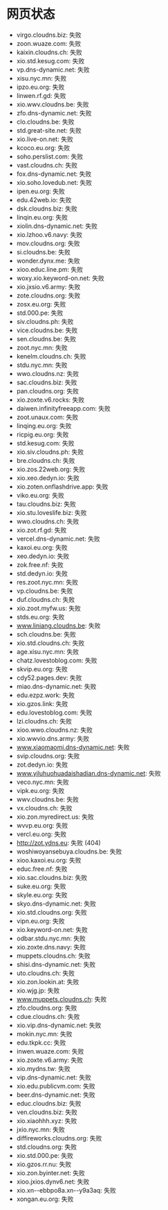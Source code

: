# 网页状态
- virgo.cloudns.biz: 失败
- zoon.wuaze.com: 失败
- kaixin.cloudns.ch: 失败
- xio.std.kesug.com: 失败
- vp.dns-dynamic.net: 失败
- xisu.nyc.mn: 失败
- ipzo.eu.org: 失败
- linwen.rf.gd: 失败
- xio.wwv.cloudns.be: 失败
- zfo.dns-dynamic.net: 失败
- clo.cloudns.be: 失败
- std.great-site.net: 失败
- xio.live-on.net: 失败
- kcoco.eu.org: 失败
- soho.perslist.com: 失败
- vast.cloudns.ch: 失败
- fox.dns-dynamic.net: 失败
- xio.soho.lovedub.net: 失败
- ipen.eu.org: 失败
- edu.42web.io: 失败
- dsk.cloudns.biz: 失败
- linqin.eu.org: 失败
- xiolin.dns-dynamic.net: 失败
- xio.lzhoo.v6.navy: 失败
- mov.cloudns.org: 失败
- si.cloudns.be: 失败
- wonder.dynx.me: 失败
- xioo.educ.line.pm: 失败
- woxy.xio.keyword-on.net: 失败
- xio.jxsio.v6.army: 失败
- zote.cloudns.org: 失败
- zosx.eu.org: 失败
- std.000.pe: 失败
- siv.cloudns.ph: 失败
- vice.cloudns.be: 失败
- sen.cloudns.be: 失败
- zoot.nyc.mn: 失败
- kenelm.cloudns.ch: 失败
- stdu.nyc.mn: 失败
- wwo.cloudns.nz: 失败
- sac.cloudns.biz: 失败
- pan.cloudns.org: 失败
- xio.zoxte.v6.rocks: 失败
- daiwen.infinityfreeapp.com: 失败
- zoot.unaux.com: 失败
- linqing.eu.org: 失败
- ricpig.eu.org: 失败
- std.kesug.com: 失败
- xio.siv.cloudns.ph: 失败
- bre.cloudns.ch: 失败
- xio.zos.22web.org: 失败
- xio.xeo.dedyn.io: 失败
- xio.zoten.onflashdrive.app: 失败
- viko.eu.org: 失败
- tau.cloudns.biz: 失败
- xio.stu.loveslife.biz: 失败
- wwo.cloudns.ch: 失败
- xio.zot.rf.gd: 失败
- vercel.dns-dynamic.net: 失败
- kaxoi.eu.org: 失败
- xeo.dedyn.io: 失败
- zok.free.nf: 失败
- std.dedyn.io: 失败
- res.zoot.nyc.mn: 失败
- vp.cloudns.be: 失败
- duf.cloudns.ch: 失败
- xio.zoot.myfw.us: 失败
- stds.eu.org: 失败
- www.liniang.cloudns.be: 失败
- sch.cloudns.be: 失败
- xio.std.cloudns.ch: 失败
- age.xisu.nyc.mn: 失败
- chatz.lovestoblog.com: 失败
- skvip.eu.org: 失败
- cdy52.pages.dev: 失败
- miao.dns-dynamic.net: 失败
- edu.ezpz.work: 失败
- xio.gzos.link: 失败
- edu.lovestoblog.com: 失败
- lzi.cloudns.ch: 失败
- xioo.wwo.cloudns.nz: 失败
- xio.wwvio.dns.army: 失败
- www.xiaomaomi.dns-dynamic.net: 失败
- svip.cloudns.org: 失败
- zot.dedyn.io: 失败
- www.yiluhuohuadaishadian.dns-dynamic.net: 失败
- veco.nyc.mn: 失败
- vipk.eu.org: 失败
- wwv.cloudns.be: 失败
- vx.cloudns.ch: 失败
- xio.zon.myredirect.us: 失败
- wvvp.eu.org: 失败
- vercl.eu.org: 失败
- http://zot.ydns.eu: 失败 (404)
- woshiwoyansebuya.cloudns.be: 失败
- xioo.kaxoi.eu.org: 失败
- educ.free.nf: 失败
- xio.sac.cloudns.biz: 失败
- suke.eu.org: 失败
- skyle.eu.org: 失败
- skyo.dns-dynamic.net: 失败
- xio.std.cloudns.org: 失败
- vipn.eu.org: 失败
- xio.keyword-on.net: 失败
- odbar.stdu.nyc.mn: 失败
- xio.zoxte.dns.navy: 失败
- muppets.cloudns.ch: 失败
- shisi.dns-dynamic.net: 失败
- uto.cloudns.ch: 失败
- xio.zon.lookin.at: 失败
- xio.wjg.jp: 失败
- www.muppets.cloudns.ch: 失败
- zfo.cloudns.org: 失败
- cdue.cloudns.ch: 失败
- xio.vip.dns-dynamic.net: 失败
- mokin.nyc.mn: 失败
- edu.tkpk.cc: 失败
- inwen.wuaze.com: 失败
- xio.zoxte.v6.army: 失败
- xio.mydns.tw: 失败
- vip.dns-dynamic.net: 失败
- xio.edu.publicvm.com: 失败
- beer.dns-dynamic.net: 失败
- educ.cloudns.biz: 失败
- ven.cloudns.biz: 失败
- xio.xiaohhh.xyz: 失败
- jxio.nyc.mn: 失败
- diffireworks.cloudns.org: 失败
- std.cloudns.org: 失败
- xio.std.000.pe: 失败
- xio.gzos.rr.nu: 失败
- xio.zon.byinter.net: 失败
- xioo.jxios.dynv6.net: 失败
- xio.xn--ebbpo8a.xn--y9a3aq: 失败
- xongan.eu.org: 失败
